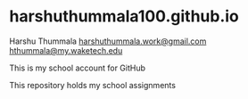 # harshuthummala100.github.io

Harshu Thummala
harshuthummala.work@gmail.com
hthummala@my.waketech.edu

This is my school account for GitHub

This repository holds my school assignments